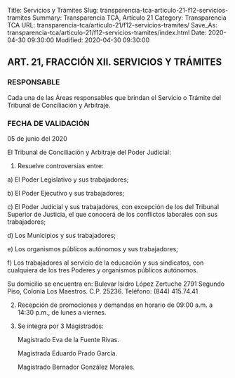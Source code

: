 Title: Servicios y Trámites
Slug: transparencia-tca-articulo-21-f12-servicios-tramites
Summary: Transparencia TCA, Artículo 21
Category: Transparencia TCA
URL: transparencia-tca/articulo-21/f12-servicios-tramites/
Save_As: transparencia-tca/articulo-21/f12-servicios-tramites/index.html
Date: 2020-04-30 09:30:00
Modified: 2020-04-30 09:30:00


## ART. 21, FRACCIÓN XII. SERVICIOS Y TRÁMITES

### RESPONSABLE

Cada una de las Áreas responsables que brindan el Servicio o Trámite del Tribunal de Conciliación y Arbitraje.

### FECHA DE VALIDACIÓN

05 de junio del 2020

El Tribunal de Conciliación y Arbitraje del Poder Judicial:

1. Resuelve controversias entre:

a) El Poder Legislativo y sus trabajadores;

b) El Poder Ejecutivo y sus trabajadores;

c) El Poder Judicial y sus trabajadores, con excepción de los del Tribunal Superior de Justicia, el que conocerá de los conflictos laborales con sus trabajadores;

d) Los Municipios y sus trabajadores;

e) Los organismos públicos autónomos y sus trabajadores;

f) Los trabajadores al servicio de la educación y sus sindicatos, con cualquiera de los tres Poderes y organismos públicos autónomos.

Su domicilio se encuentra en: Bulevar Isidro López Zertuche 2791 Segundo Piso, Colonia Los Maestros. C.P. 25236. Teléfono: (844) 415.74.41

2. Recepción de promociones y demandas en horario de 09:00 a.m. a 14:30 p.m., de lunes a viernes.
3. Se integra por 3 Magistrados:

   Magistrado Eva de la Fuente Rivas.

   Magistrada Eduardo Prado García.

   Magistrado Bernador González Morales.


